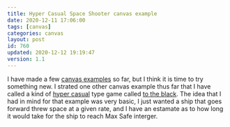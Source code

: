 ```yaml
---
title: Hyper Casual Space Shooter canvas example
date: 2020-12-11 17:06:00
tags: [canvas]
categories: canvas
layout: post
id: 760
updated: 2020-12-12 19:19:47
version: 1.1
---
```


I have made a few [canvas examples](/2020/03/23/canvas-example/) so far, but I think it is time to try something new. I strated one other canvas example thus far that I have called a kind of [hyper casual](https://en.wikipedia.org/wiki/Hyper-casual_game) type game called [to the black](/2020/09/19/canvas-example-hyper-casual-to-the-black/). The idea that I had in mind for that example was very basic, I just wanted a ship that goes forward threw space at a given rate, and I have an estamate as to how long it would take for the ship to reach Max Safe interger.

<!-- more -->
